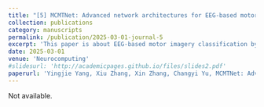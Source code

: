 ```yaml
---
title: "[5] MCMTNet: Advanced network architectures for EEG-based motor imagery classification"
collection: publications
category: manuscripts
permalink: /publication/2025-03-01-journal-5
excerpt: 'This paper is about EEG-based motor imagery classification by a MCMTNeT.'
date: 2025-03-01
venue: 'Neurocomputing'
#slidesurl: 'http://academicpages.github.io/files/slides2.pdf'
paperurl: 'Yingjie Yang, Xiu Zhang, Xin Zhang, Changyi Yu, MCMTNet: Advanced network architectures for EEG-based motor imagery classification, Neurocomputing, Volume 620, 2025, 129255, https://doi.org/10.1016/j.neucom.2024.129255.'
---
```


Not available.